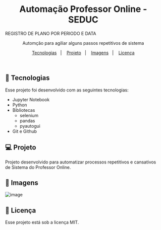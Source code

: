 
<h1 align="center"> Automação Professor Online - SEDUC </h1>
REGISTRO DE PLANO POR PERIODO E DATA

<p align="center">
Automção para agiliar alguns passos repetitivos de sistema

</p>

<p align="center">
  <a href="#-tecnologias">Tecnologias</a>&nbsp;&nbsp;&nbsp;|&nbsp;&nbsp;&nbsp;
  <a href="#-projeto">Projeto</a>&nbsp;&nbsp;&nbsp;|&nbsp;&nbsp;&nbsp;
  <a href="#-layout">Imagens</a>&nbsp;&nbsp;&nbsp;|&nbsp;&nbsp;&nbsp;
  <a href="#memo-licença">Licença</a>
</p>

<br>

## 🚀 Tecnologias

Esse projeto foi desenvolvido com as seguintes tecnologias:

- Jupyter Notebook
- Python
- Bibliotecas
  - selenium
  - pandas
  - pyautogui
- Git e Github

## 💻 Projeto

Projeto desenvolvido para automatizar processos repetitivos e cansativos de Sistema do Professor Online. 

## 🔖 Imagens

![image](https://user-images.githubusercontent.com/12139704/209149362-6d37724c-3d40-44eb-8124-0b2f0687465e.png)


## :memo: Licença

Esse projeto está sob a licença MIT.

